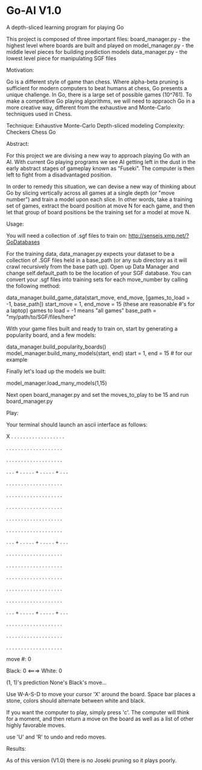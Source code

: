 # Go-AI V1.0
A depth-sliced learning program for playing Go

This project is composed of three important files:
board_manager.py - the highest level where boards are built and played on
model_manager.py - the middle level pieces for building prediction models
data_manager.py - the lowest level piece for manipulating SGF files

Motivation:

Go is a different style of game than chess. Where alpha-beta pruning is sufficient for modern computers to beat humans at chess, Go presents a unique challenge. In Go, there is a large set of possible games (10^761). To make a competitive Go playing algorithms, we will need to appraoch Go in a more creative way, different from the exhaustive and Monte-Carlo techniques used in Chess.

Technique:   Exhaustive   Monte-Carlo   Depth-sliced modeling
Complexity:  Checkers     Chess         Go

Abstract:

For this project we are divising a new way to approach playing Go with an AI. With current Go playing programs we see AI getting left in the dust in the early abstract stages of gameplay known as
"Fuseki". The computer is then left to fight from a disadvantaged position.

In order to remedy this situation, we can devise a new way of thinking about Go by slicing vertically across all games at a single depth (or "move number") and train a model upon each slice. In other words, take a training set of games, extract the board position at move N for each game, and then let that group of board positions be the training set for a model at move N.

Usage:

You will need a collection of .sgf files to train on: http://senseis.xmp.net/?GoDatabases

For the training data, data_manager.py expects your dataset to be a collection of .SGF files held in a base_path (or any sub directory as it will crawl recursively from the base path up). Open up Data Manager and change self.default_path to be the location of your SGF database. You can convert your .sgf files into training sets for each move_number by calling the following method:

data_manager.build_game_data(start_move, end_move, [games_to_load = -1, base_path])
	start_move = 1, end_move = 15 (these are reasonable #'s for a laptop)
	games to load = -1 means "all games"
	base_path = "my/path/to/SGF/files/here"

With your game files built and ready to train on, start by generating a popularity board, and a few models:

data_manager.build_popularity_boards()
model_manager.build_many_models(start, end)
	start = 1, end = 15 # for our example

Finally let's load up the models we built:

model_manager.load_many_models(1,15)

Next open board_manager.py and set the moves_to_play to be 15 and run board_manager.py

Play:

Your terminal should launch an ascii interface as follows: 

X . . . . . . . . . . . . . . . . . .

. . . . . . . . . . . . . . . . . . .

. . . . . . . . . . . . . . . . . . .

. . . + . . . . . + . . . . . + . . .

. . . . . . . . . . . . . . . . . . .

. . . . . . . . . . . . . . . . . . .

. . . . . . . . . . . . . . . . . . .

. . . . . . . . . . . . . . . . . . .

. . . . . . . . . . . . . . . . . . .

. . . + . . . . . + . . . . . + . . .

. . . . . . . . . . . . . . . . . . .

. . . . . . . . . . . . . . . . . . .

. . . . . . . . . . . . . . . . . . .

. . . . . . . . . . . . . . . . . . .

. . . . . . . . . . . . . . . . . . .

. . . + . . . . . + . . . . . + . . .

. . . . . . . . . . . . . . . . . . .

. . . . . . . . . . . . . . . . . . .

. . . . . . . . . . . . . . . . . . .

move #: 0

Black: 0 <===> White: 0

(1, 1)'s prediction None's Black's move... 



Use W-A-S-D to move your cursor 'X' around the board. Space bar places a stone, colors should alternate between white and black.

If you want the computer to play, simply press 'c'. The computer will think for a moment, and then return a move on the board as well as a list of other highly favorable moves.

use 'U' and 'R' to undo and redo moves.

Results:

As of this version (V1.0) there is no Joseki pruning so it plays poorly. 
